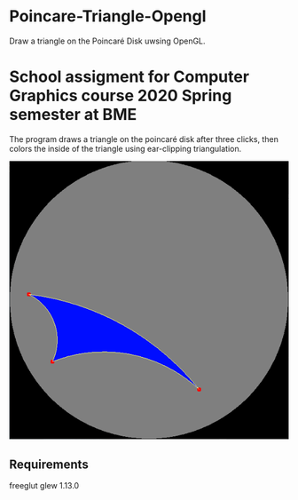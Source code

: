 # Poincare-Triangle-Opengl
Draw a triangle on the Poincaré Disk uwsing OpenGL.

# School assigment for Computer Graphics course 2020 Spring semester at BME

The program draws a triangle on the poincaré disk after three clicks, then colors the inside of the triangle using ear-clipping triangulation.

![Example output](example.png)

## Requirements

freeglut
glew 1.13.0
